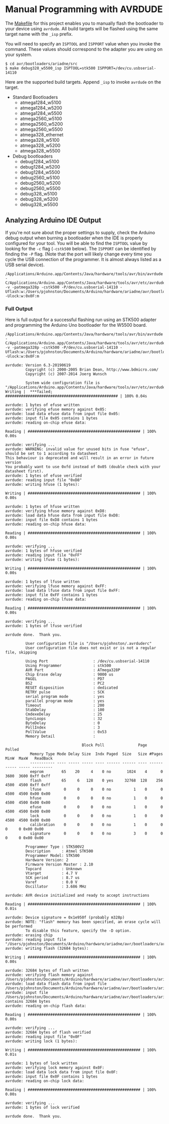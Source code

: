 # Manual Programming with AVRDUDE

The [Makefile](avr/bootloaders/ariadne/src/Makefile) for this project enables you to manually flash the bootloader to your device using `avrdude`. All build targets will be flashed using the same target name with the `_isp` prefix.

You will need to specify an `ISPTOOL` and `ISPPORT` value when you invoke the command. These values should correspond to the adapter you are using on your system.

```
$ cd avr/bootloaders/ariadne/src
$ make debug328_w5500_isp ISPTOOL=stk500 ISPPORT=/dev/cu.usbserial-14110
```

Here are the supported build targets. Append `_isp` to invoke `avrdude` on the target.

* Standard Bootloaders
    - atmega1284_w5100
    - atmega1284_w5200
    - atmega1284_w5500
    - atmega2560_w5100
    - atmega2560_w5200
    - atmega2560_w5500
    - atmega328_ethernet
    - atmega328_w5100
    - atmega328_w5200
    - atmega328_w5500
* Debug bootloaders
    - debug1284_w5100
    - debug1284_w5200
    - debug1284_w5500
    - debug2560_w5100
    - debug2560_w5200
    - debug2560_w5500
    - debug328_w5100
    - debug328_w5200
    - debug328_w5500

## Analyzing Arduino IDE Output

If you're not sure about the proper settings to supply, check the Arduino debug output when burning a bootloader when the IDE is properly configured for your tool. You will be able to find the `ISPTOOL` value by looking for the `-c` flag (`-cstk500` below). The `ISPPORT` can be identified by finding the `-P` flag. (Note that the port will likely change every time you cycle the USB connection of the programmer. It is almost always listed as a USB serial device).

```
/Applications/Arduino.app/Contents/Java/hardware/tools/avr/bin/avrdude -C/Applications/Arduino.app/Contents/Java/hardware/tools/avr/etc/avrdude.conf -v -patmega328p -cstk500 -P/dev/cu.usbserial-14110 -Uflash:w:/Users/pjohnston/Documents/Arduino/hardware/ariadne/avr/bootloaders/ariadne/ariadne_debug328_w5500.hex:i -Ulock:w:0x0F:m 
```


### Full Output

Here is full output for a successful flashing run using an STK500 adapter and programming the Arduino Uno bootloader for the W5500 board.

```
/Applications/Arduino.app/Contents/Java/hardware/tools/avr/bin/avrdude -C/Applications/Arduino.app/Contents/Java/hardware/tools/avr/etc/avrdude.conf -v -patmega328p -cstk500 -P/dev/cu.usbserial-14110 -Uflash:w:/Users/pjohnston/Documents/Arduino/hardware/ariadne/avr/bootloaders/ariadne/ariadne_debug328_w5500.hex:i -Ulock:w:0x0F:m 

avrdude: Version 6.3-20190619
         Copyright (c) 2000-2005 Brian Dean, http://www.bdmicro.com/
         Copyright (c) 2007-2014 Joerg Wunsch

         System wide configuration file is "/Applications/Arduino.app/Contents/Java/hardware/tools/avr/etc/avrdude.conf"
Writing |  ***failed;  
################################################## | 100% 0.04s

avrdude: 1 bytes of efuse written
avrdude: verifying efuse memory against 0x05:
avrdude: load data efuse data from input file 0x05:
avrdude: input file 0x05 contains 1 bytes
avrdude: reading on-chip efuse data:

Reading | ################################################## | 100% 0.00s

avrdude: verifying ...
avrdude: WARNING: invalid value for unused bits in fuse "efuse", should be set to 1 according to datasheet
This behaviour is deprecated and will result in an error in future version
You probably want to use 0xfd instead of 0x05 (double check with your datasheet first).
avrdude: 1 bytes of efuse verified
avrdude: reading input file "0xD8"
avrdude: writing hfuse (1 bytes):

Writing | ################################################## | 100% 0.00s

avrdude: 1 bytes of hfuse written
avrdude: verifying hfuse memory against 0xD8:
avrdude: load data hfuse data from input file 0xD8:
avrdude: input file 0xD8 contains 1 bytes
avrdude: reading on-chip hfuse data:

Reading | ################################################## | 100% 0.00s

avrdude: verifying ...
avrdude: 1 bytes of hfuse verified
avrdude: reading input file "0xFF"
avrdude: writing lfuse (1 bytes):

Writing | ################################################## | 100% 0.00s

avrdude: 1 bytes of lfuse written
avrdude: verifying lfuse memory against 0xFF:
avrdude: load data lfuse data from input file 0xFF:
avrdude: input file 0xFF contains 1 bytes
avrdude: reading on-chip lfuse data:

Reading | ################################################## | 100% 0.00s

avrdude: verifying ...
avrdude: 1 bytes of lfuse verified

avrdude done.  Thank you.

         User configuration file is "/Users/pjohnston/.avrduderc"
         User configuration file does not exist or is not a regular file, skipping

         Using Port                    : /dev/cu.usbserial-14110
         Using Programmer              : stk500
         AVR Part                      : ATmega328P
         Chip Erase delay              : 9000 us
         PAGEL                         : PD7
         BS2                           : PC2
         RESET disposition             : dedicated
         RETRY pulse                   : SCK
         serial program mode           : yes
         parallel program mode         : yes
         Timeout                       : 200
         StabDelay                     : 100
         CmdexeDelay                   : 25
         SyncLoops                     : 32
         ByteDelay                     : 0
         PollIndex                     : 3
         PollValue                     : 0x53
         Memory Detail                 :

                                  Block Poll               Page                       Polled
           Memory Type Mode Delay Size  Indx Paged  Size   Size #Pages MinW  MaxW   ReadBack
           ----------- ---- ----- ----- ---- ------ ------ ---- ------ ----- ----- ---------
           eeprom        65    20     4    0 no       1024    4      0  3600  3600 0xff 0xff
           flash         65     6   128    0 yes     32768  128    256  4500  4500 0xff 0xff
           lfuse          0     0     0    0 no          1    0      0  4500  4500 0x00 0x00
           hfuse          0     0     0    0 no          1    0      0  4500  4500 0x00 0x00
           efuse          0     0     0    0 no          1    0      0  4500  4500 0x00 0x00
           lock           0     0     0    0 no          1    0      0  4500  4500 0x00 0x00
           calibration    0     0     0    0 no          1    0      0     0     0 0x00 0x00
           signature      0     0     0    0 no          3    0      0     0     0 0x00 0x00

         Programmer Type : STK500V2
         Description     : Atmel STK500
         Programmer Model: STK500
         Hardware Version: 2
         Firmware Version Master : 2.10
         Topcard         : Unknown
         Vtarget         : 4.7 V
         SCK period      : 8.7 us
         Varef           : 0.0 V
         Oscillator      : 3.686 MHz

avrdude: AVR device initialized and ready to accept instructions

Reading | ################################################## | 100% 0.01s

avrdude: Device signature = 0x1e950f (probably m328p)
avrdude: NOTE: "flash" memory has been specified, an erase cycle will be performed
         To disable this feature, specify the -D option.
avrdude: erasing chip
avrdude: reading input file "/Users/pjohnston/Documents/Arduino/hardware/ariadne/avr/bootloaders/ariadne/ariadne_debug328_w5500.hex"
avrdude: writing flash (32684 bytes):

Writing | ################################################## | 100% 0.00s

avrdude: 32684 bytes of flash written
avrdude: verifying flash memory against /Users/pjohnston/Documents/Arduino/hardware/ariadne/avr/bootloaders/ariadne/ariadne_debug328_w5500.hex:
avrdude: load data flash data from input file /Users/pjohnston/Documents/Arduino/hardware/ariadne/avr/bootloaders/ariadne/ariadne_debug328_w5500.hex:
avrdude: input file /Users/pjohnston/Documents/Arduino/hardware/ariadne/avr/bootloaders/ariadne/ariadne_debug328_w5500.hex contains 32684 bytes
avrdude: reading on-chip flash data:

Reading | ################################################## | 100% 0.00s

avrdude: verifying ...
avrdude: 32684 bytes of flash verified
avrdude: reading input file "0x0F"
avrdude: writing lock (1 bytes):

Writing | ################################################## | 100% 0.01s

avrdude: 1 bytes of lock written
avrdude: verifying lock memory against 0x0F:
avrdude: load data lock data from input file 0x0F:
avrdude: input file 0x0F contains 1 bytes
avrdude: reading on-chip lock data:

Reading | ################################################## | 100% 0.00s

avrdude: verifying ...
avrdude: 1 bytes of lock verified

avrdude done.  Thank you.
```
